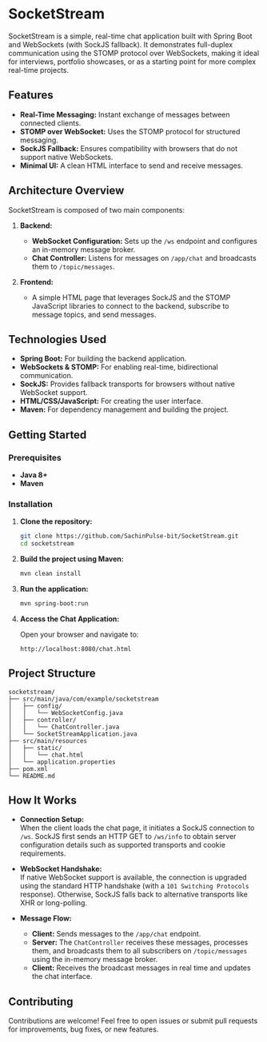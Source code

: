 
# SocketStream

SocketStream is a simple, real-time chat application built with Spring Boot and WebSockets (with SockJS fallback). It demonstrates full-duplex communication using the STOMP protocol over WebSockets, making it ideal for interviews, portfolio showcases, or as a starting point for more complex real-time projects.

## Features

- **Real-Time Messaging:** Instant exchange of messages between connected clients.
- **STOMP over WebSocket:** Uses the STOMP protocol for structured messaging.
- **SockJS Fallback:** Ensures compatibility with browsers that do not support native WebSockets.
- **Minimal UI:** A clean HTML interface to send and receive messages.

## Architecture Overview

SocketStream is composed of two main components:

1. **Backend:**
   - **WebSocket Configuration:** Sets up the `/ws` endpoint and configures an in-memory message broker.
   - **Chat Controller:** Listens for messages on `/app/chat` and broadcasts them to `/topic/messages`.

2. **Frontend:**
   - A simple HTML page that leverages SockJS and the STOMP JavaScript libraries to connect to the backend, subscribe to message topics, and send messages.

## Technologies Used

- **Spring Boot:** For building the backend application.
- **WebSockets & STOMP:** For enabling real-time, bidirectional communication.
- **SockJS:** Provides fallback transports for browsers without native WebSocket support.
- **HTML/CSS/JavaScript:** For creating the user interface.
- **Maven:** For dependency management and building the project.

## Getting Started

### Prerequisites

- **Java 8+**
- **Maven**

### Installation

1. **Clone the repository:**

   ```bash
   git clone https://github.com/SachinPulse-bit/SocketStream.git
   cd socketstream
   ```

2. **Build the project using Maven:**

   ```bash
   mvn clean install
   ```

3. **Run the application:**

   ```bash
   mvn spring-boot:run
   ```

4. **Access the Chat Application:**

   Open your browser and navigate to:
   ```
   http://localhost:8080/chat.html
   ```

## Project Structure

```
socketstream/
├── src/main/java/com/example/socketstream
│   ├── config/
│   │   └── WebSocketConfig.java
│   ├── controller/
│   │   └── ChatController.java
│   └── SocketStreamApplication.java
├── src/main/resources
│   ├── static/
│   │   └── chat.html
│   └── application.properties
├── pom.xml
└── README.md
```

## How It Works

- **Connection Setup:**  
  When the client loads the chat page, it initiates a SockJS connection to `/ws`. SockJS first sends an HTTP GET to `/ws/info` to obtain server configuration details such as supported transports and cookie requirements.

- **WebSocket Handshake:**  
  If native WebSocket support is available, the connection is upgraded using the standard HTTP handshake (with a `101 Switching Protocols` response). Otherwise, SockJS falls back to alternative transports like XHR or long-polling.

- **Message Flow:**  
  - **Client:** Sends messages to the `/app/chat` endpoint.
  - **Server:** The `ChatController` receives these messages, processes them, and broadcasts them to all subscribers on `/topic/messages` using the in-memory message broker.
  - **Client:** Receives the broadcast messages in real time and updates the chat interface.

## Contributing

Contributions are welcome! Feel free to open issues or submit pull requests for improvements, bug fixes, or new features.


